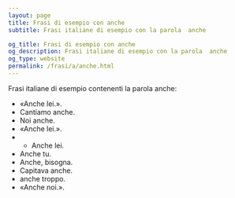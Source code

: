```yaml
---
layout: page
title: Frasi di esempio con anche 
subtitle: Frasi italiane di esempio con la parola  anche

og_title: Frasi di esempio con anche 
og_description: Frasi italiane di esempio con la parola  anche
og_type: website
permalink: /frasi/a/anche.html
---
```


Frasi italiane di esempio contenenti la parola anche:


- «Anche lei.».
- Cantiamo anche.
- Noi anche.
- «Anche lei.».
- - Anche lei.
- Anche tu.
- Anche, bisogna.
- Capitava anche.
- anche troppo.
- «Anche noi.».
